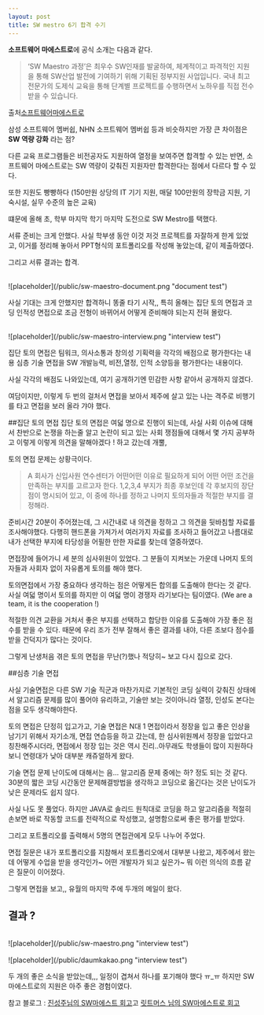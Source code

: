 ```yaml
---
layout: post
title: SW mestro 6기 합격 수기
---
```




 **소프트웨어 마에스트로**에 공식 소개는 다음과 같다.

 >‘SW Maestro 과정’은 최우수 SW인재를 발굴하여, 체계적이고 파격적인 지원을 통해 SW산업 발전에 기여하기 위해 기획된 정부지원 사업입니다. 
국내 최고 전문가의 도제식 교육을 통해 단계별 프로젝트를 수행하면서 노하우를 직접 전수 받을 수 있습니다.

출처[소프트웨어마에스트로](http://www.swmaestro.kr/web/web/greeting/introduceCourse.do)

삼성 소프트웨어 멤버쉽, NHN 소프트웨어 멤버쉽 등과 비슷하지만 가장 큰 차이점은 **SW 역량 강화** 라는 점?

다른 교육 프로그램들은 비전공자도 지원하여 열정을 보여주면 합격할 수 있는 반면, 소프트웨어 마에스트로는 SW 역량이 갖춰진 지원자만 합격한다는 점에서 다르다 할 수 있다.

또한 지원도 빵빵하다 (150만원 상당의 IT 기기 지원, 매달 100만원의 장학금 지원, 기숙시설, 실무 수준의 높은 교육)

떄문에 올해 초, 학부 마지막 학기 마지막 도전으로 SW Mestro를 택했다.

서류 준비는 크게 안했다. 사실 학부생 동안 이것 저것 프로젝트를 자잘하게 한게 있었고, 이거를 정리해 놓아서 PPT형식의 포트폴리오를 작성해 놓았는데, 같이 제출하였다.

그리고 서류 결과는 합격. 

<br>
![placeholder](/public/sw-maestro-document.png "document test")
<br>

사실 기대는 크게 안했지만 합격하니 똥줄 타기 시작,, 특히 올해는 집단 토의 면접과 코딩 인적성 면접으로 조금 전형이 바뀌어서 어떻게 준비해야 되는지 전혀 몰랐다.


<br>
![placeholder](/public/sw-maestro-interview.png "interview test")
<br>

집단 토의 면접은 팀워크, 의사소통과 창의성 기획력을 각각의 배점으로 평가한다는 내용
심층 기술 면접을 SW 개발능력, 비전,열정, 인적 소양등을 평가한다는 내용이다.

사실 각각의 배점도 나와있는데, 여기 공개하기엔 민감한 사항 같아서 공개하지 않겠다.

여담이지만, 이렇게 두 번의 걸처서 면접을 보아서 제주에 살고 있는 나는 격주로 비행기를 타고 면접을 보러 올라 갸야 했다.


##집단 토의 면접
집단 토의 면접은 여덟 명으로 진행이 되는데, 사실 사회 이슈에 대해서 찬반으로 논쟁을 하는줄 알고 논란이 되고 있는 사회 쟁점들에 대해서 몇 가지 공부하고 이렇게 이렇게 의견을 말해야겠다 ! 하고 갔는데 개뿔,

토의 면접 문제는 상황극이다.

>A 회사가 신입사원 연수센터가 어떤어떤 이유로 필요하게 되어 어떤 어떤 조건을 만족하는 부지를 고르고자 한다.
1,2,3,4 부지가 최종 후보인데 각 후보지의 장단점이 명시되어 있고, 이 중에 하나를 정하고 나머지 토의자들과 적절한 부지를 결정해라.

준비시간 20분이 주어졌는데, 그 시간내로 내 의견을 정하고 그 의견을 뒷바침할 자료를 조사해야했다. 다행히 핸드폰을 가져가서 여러가지 자료를 조사하고 들어갔고 나름대로 내가 선택한 부지에 타당성을 어필한 만한 자료를 찾는데 열중하였다.

면접장에 들어가니 세 분의 심사위원이 있었다. 그 분들이 지켜보는 가운데 나머지 토의자들과 사회자 없이 자유롭게 토의를 해야 했다.

토의면접에서 가장 중요하다 생각하는 점은 어떻게든 합의를 도출해야 한다는 것 같다. 사실 여덟 명이서 토의를 하지만 이 여덟 명이 경쟁자 라기보다는 팀이였다. (We are a team, it is the cooperation !) 

적절한 의견 교환을 거처서 좋은 부지를 선택하고 합당한 이유를 도출해야 가장 좋은 점수를 받을 수 있다. 때문에 우리 조가 전부 잘해서 좋은 결과를 내야, 다른 조보다 점수를 받을 건덕지가 많다는 것이다.

그렇게 난생처음 겪은 토의 면접을 무난(?)했나 적당히~ 보고 다시 집으로 갔다.

##심층 기술 면접

사실 기술면접은 다른 SW 기술 직군과 마찬가지로 기본적인 코딩 실력이 갖춰진 상태에서 알고리즘 문제를 많이 풀어야 유리하고, 기술만 보는 것이아니라 열정, 인성도 본다는 점을 모두 생각해야한다.

토의 면접은 단정히 입고가고, 기술 면접은 N대 1 면접이라서 정장을 입고 좋은 인상을 남기기 위해서 자기소개, 면접 연습등을 하고 갔는데, 한 심사위원께서 정장을 입었다고 칭찬해주시더라, 면접에서 정장 입는 것은 역시 진리..아무래도 학생들이 많이 지원하다 보니 연령대가 낮아 대부분 캐쥬얼하게 왔다.

기술 면접 문제 난이도에 대해서는 음... 알고리즘 문제 중에는 하? 정도 되는 것 같다. 30분의 짧은 코딩 시간동안 문제해결방법을 생각하고 코딩으로 옮긴다는 것은 난이도가 낮은 문제라도 쉽지 않다. 

사실 나도 못 풀었다. 하지만 JAVA로 솔리드 원칙대로 코딩을 하고 알고리즘을 적절히 손보면 바로 작동할 코드를 전략적으로 작성했고, 설명함으로써 좋은 평가를 받았다.

그리고 포트폴리오를 출력해서 5명의 면접관에게 모두 나누어 주었다.

면접 질문은 내가 포트폴리오를 지참해서 포트폴리오에서 대부분 나왔고, 제주에서 왔는데 어떻게 수업을 받을 생각인가~ 어떤 개발자가 되고 싶은가~ 뭐 이런 의식의 흐름 같은 질문이 이어졌다.

그렇게 면접을 보고,, 유월의 마지막 주에 두개의 메일이 왔다.

## 결과 ?

<br>
![placeholder](/public/sw-maestro.png "interview test")
<br>


<br>
![placeholder](/public/daumkakao.png "interview test")
<br>




두 개의 좋은 소식을 받았는데,,, 일정이 겹쳐서 하나를 포기해야 했다 ㅠ_ㅠ
하지만 SW 마에스트로의 지원은 아주 좋은 경험이였다.

참고 블로그 : [진성주님의 SW마에스트 회고](http://softwaregeeks.org/2011/07/09/sw-%EB%A7%88%EC%97%90%EC%8A%A4%ED%8A%B8%EB%A1%9C-%ED%9A%8C%EA%B3%A0/)고
		    [릿트머스 님의 SW마에스트로 회고](http://littmus.tistory.com/90)
